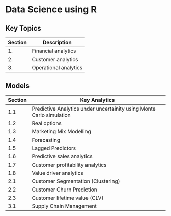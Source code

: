 # Data  Science using R 

## Key Topics

| Section | Description |
| --- | --- |
| 1. | Financial analytics |
| 2. | Customer analytics |
| 3. | Operational analytics |

## Models

| Section | Key Analytics|
|---------|------------|
| 1.1 | Predictive Analytics under uncertainity using Monte Carlo simulation |
| 1.2 | Real options |
| 1.3 | Marketing Mix Modelling |
| 1.4 | Forecasting |
| 1.5 | Lagged Predictors |
| 1.6 | Predictive sales analytics |
| 1.7 | Customer profitability analytics |
| 1.8 | Value driver analytics |
| 2.1 | Customer Segmentation (Clustering) |
| 2.2 | Customer Churn Prediction |
| 2.3 | Customer lifetime value (CLV) |
| 3.1 | Supply Chain Management |


